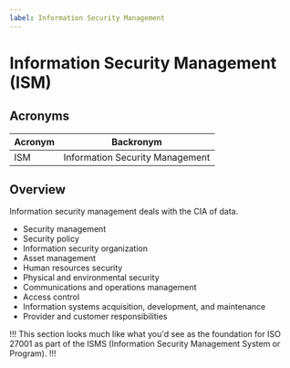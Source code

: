 ```yaml
---
label: Information Security Management
---
```


# Information Security Management (ISM)

## Acronyms

| Acronym | Backronym |
| - | - |
| ISM | Information Security Management |

## Overview

Information security management deals with the CIA of data.

- Security management
- Security policy
- Information security organization
- Asset management
- Human resources security
- Physical and environmental security
- Communications and operations management
- Access control
- Information systems acquisition, development, and maintenance
- Provider and customer responsibilities

!!!
This section looks much like what you'd see as the foundation for ISO 27001 as part of the ISMS (Information Security Management System or Program).
!!!
